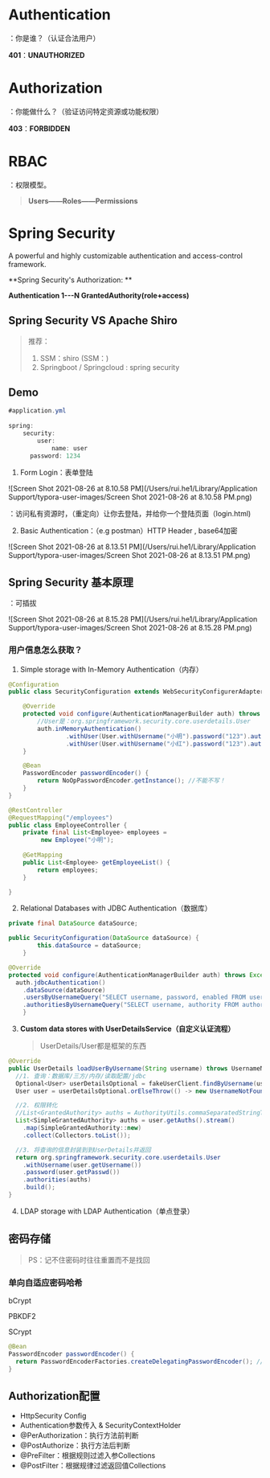# Authentication

：你是谁？（认证合法用户）

**401**：**UNAUTHORIZED**

# Authorization

：你能做什么？（验证访问特定资源或功能权限）

**403**：**FORBIDDEN**



# RBAC

：权限模型。

> **Users——Roles——Permissions**



# Spring Security

A powerful and highly customizable authentication and access-control framework.



**Spring Security's Authorization: **

**Authentication 1---N GrantedAuthority(role+access)**



## Spring Security VS Apache Shiro

> 推荐：
>
> 1. SSM：shiro (SSM：)
> 2. Springboot / Springcloud : spring security



## Demo

```java
#application.yml
  
spring:
	security:
		user:
			name: user
      password: 1234

```

1. Form Login：表单登陆



![Screen Shot 2021-08-26 at 8.10.58 PM](/Users/rui.he1/Library/Application Support/typora-user-images/Screen Shot 2021-08-26 at 8.10.58 PM.png)

：访问私有资源时，（重定向）让你去登陆，并给你一个登陆页面（login.html)



2. Basic Authentication：（e.g postman）HTTP Header , base64加密

![Screen Shot 2021-08-26 at 8.13.51 PM](/Users/rui.he1/Library/Application Support/typora-user-images/Screen Shot 2021-08-26 at 8.13.51 PM.png)



## Spring Security 基本原理

：可插拔

![Screen Shot 2021-08-26 at 8.15.28 PM](/Users/rui.he1/Library/Application Support/typora-user-images/Screen Shot 2021-08-26 at 8.15.28 PM.png)

### 用户信息怎么获取？

1. Simple storage with In-Memory Authentication（内存）

```java
@Configuration
public class SecurityConfiguration extends WebSecurityConfigurerAdapter {

    @Override
    protected void configure(AuthenticationManagerBuilder auth) throws Exception {
        //User是：org.springframework.security.core.userdetails.User
        auth.inMemoryAuthentication()
                .withUser(User.withUsername("小明").password("123").authorities("ROLE_ADMIN", "read")) //角色以 ROLE_ 开头
                .withUser(User.withUsername("小红").password("123").authorities("read"));
    }

    @Bean
    PasswordEncoder passwordEncoder() {
        return NoOpPasswordEncoder.getInstance(); //不能不写！
    }
}
```

```java
@RestController
@RequestMapping("/employees")
public class EmployeeController {
    private final List<Employee> employees = 
         new Employee("小明");
  
    @GetMapping
    public List<Employee> getEmployeeList() {
        return employees;
    }

}
```



2. Relational Databases with JDBC Authentication（数据库）

```java
private final DataSource dataSource;

public SecurityConfiguration(DataSource dataSource) {
        this.dataSource = dataSource;
    }

@Override
protected void configure(AuthenticationManagerBuilder auth) throws Exception {
  auth.jdbcAuthentication()
    .dataSource(dataSource)
    .usersByUsernameQuery("SELECT username, password, enabled FROM users WHERE username = ?")
    .authoritiesByUsernameQuery("SELECT username, authority FROM authorities WHERE username = ?");
    }
```



3. **Custom data stores with UserDetailsService（自定义认证流程）**

   > UserDetails/User都是框架的东西

```java
@Override
public UserDetails loadUserByUsername(String username) throws UsernameNotFoundException {
  //1. 查询：数据库/三方/内存/读取配置/jdbc
  Optional<User> userDetailsOptional = fakeUserClient.findByUsername(username);
  User user = userDetailsOptional.orElseThrow(() -> new UsernameNotFoundException("User not exists."));

  //2. 权限转化
  //List<GrantedAuthority> auths = AuthorityUtils.commaSeparatedStringToAuthorityList("ROLE_ADMIN,ROLE_NORMAL");
  List<SimpleGrantedAuthority> auths = user.getAuths().stream()
    .map(SimpleGrantedAuthority::new)
    .collect(Collectors.toList());

  //3. 将查询的信息封装到到UserDetails并返回
  return org.springframework.security.core.userdetails.User
    .withUsername(user.getUsername())
    .password(user.getPasswd())
    .authorities(auths)
    .build();
}
```



4. LDAP storage with LDAP Authentication（单点登录）



## 密码存储

> PS：记不住密码时往往重置而不是找回

### 单向自适应密码哈希

bCrypt

PBKDF2

SCrypt

```java
@Bean
PasswordEncoder passwordEncoder() {
  return PasswordEncoderFactories.createDelegatingPasswordEncoder(); //对用户输入的密码进行加密
}
```



## Authorization配置

- HttpSecurity Config
- Authentication参数传入 & SecurityContextHolder
- @PerAuthorization：执行方法前判断
- @PostAuthorize：执行方法后判断
- @PreFilter：根据规则过滤入参Collections
- @PostFilter：根据规律过滤返回值Collections